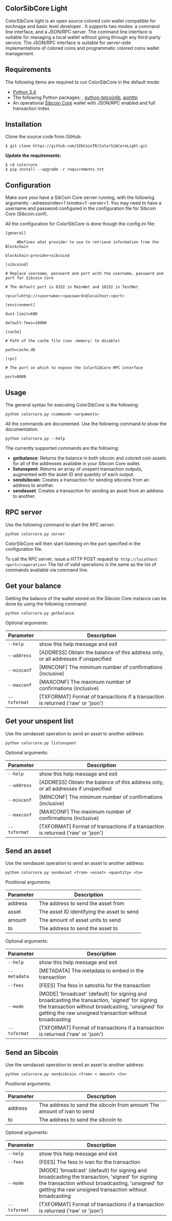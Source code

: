 ## ColorSibCore Light 


ColorSibCore light  is an open source colored coin wallet compatible for exchnage and basic level developer . It supports two modes: a command line interface, and a JSON/RPC server. The command line interface is suitable for managing a local wallet without going through any third-party service. The JSON/RPC interface is suitable for server-side implementations of colored coins and programmatic colored coins wallet management.
## Requirements

The following items are required to run ColorSibCore in the default mode:

-   [Python 3.4](https://www.python.org/downloads/)
-   The following Python packages: , [python-bitcoinlib](https://github.com/petertodd/python-bitcoinlib), [aiohttp](https://github.com/KeepSafe/aiohttp)
-   An operational [Sibcoin Core](https://github.com/ivansib/sibcoin) wallet with JSON/RPC enabled and full transaction index

## Installation

Clone the source code from GitHub:

    $ git clone https://github.com/SIbCoinTR/ColorSibCoreLight.git

**Update the requirements:** 

    $ cd colorcore
    $ pip install --upgrade -r requirements.txt

## Configuration

Make sure your have a SibCoin Core server running, with the following arguments: -adreessindex=1 txindex=1 -server=1. You may need to have a username and password configured in the configuration file for Sibcoin Core (Sibcoin.conf).

All the configuration for ColorSibCore is done though the config.ini file:

    [general]
    
         #Defines what provider to use to retrieve information from the Blockchain 
    
    blockchain-provider=sibcoind
    
    [sibcoind]
    
    # Replace username, password and port with the username, password and port for Sibcoin Core
    
    # The default port is 8332 in MainNet and 18332 in TestNet
    
    rpcurl=http://<username>:<password>@localhost:<port>
    
    [environment]
    
    dust-limit=600
    
    default-fees=10000
    
    [cache]
    
    # Path of the cache file (use :memory: to disable)
    
    path=cache.db
    
    [rpc]
    
    # The port on which to expose the ColorSibCore RPC interface
    
    port=8080

## Usage

The general syntax for executing ColorSibCore is the following:

    python colorcore.py <command> <arguments>

All the commands are documented. Use the following command to show the documentation:

    python colorcore.py --help

The currently supported commands are the following:

-   **getbalance**: Returns the balance in both sibcoin and colored coin assets for all of the addresses available in your Sibcoin Core wallet.
-   **listunspent**: Returns an array of unspent transaction outputs, augmented with the asset ID and quantity of each output.
-   **sendsibcoin**: Creates a transaction for sending sibcoins from an address to another.
-   **sendasset**: Creates a transaction for sending an asset from an address to another.

## RPC server

Use the following command to start the RPC server:

    python colorcore.py server

ColorSibCore will then start listening on the port specified in the configuration file.

To call the RPC server, issue a HTTP POST request to`` http://localhost <port>/<operation>`` The list of valid operations is the same as the list of commands available via command line.

 **Get your balance**
 -----

Getting the balance of the wallet stored on the Sibcoin Core instance can be done by using the following command:

    python colorcore.py getbalance

 Optional arguments:

| Parameter | Description |
|--|--|
| `--help`  | show this help message and exit|
| `--address`  | [ADDRESS] Obtain the balance of this address only, or all addresses if unspecified|
|`--minconf`| [MINCONF] The minimum number of confirmations (inclusive)|
|`--maxconf`| [MAXCONF] The maximum number of confirmations (inclusive)|
|`--txformat`| [TXFORMAT] Format of transactions if a transaction is returned ('raw' or 'json')|



**Get your unspent list**
---

Use the sendasset operation to send an asset to another address:

    python colorcore.py listunspent

Optional arguments:

| Parameter | Description |
|--|--|
| `--help`  | show this help message and exit|
| `--address`  | [ADDRESS] Obtain the balance of this address only, or all addresses if unspecified|
|`--minconf`| [MINCONF] The minimum number of confirmations (inclusive)|
|`--maxconf`| [MAXCONF] The maximum number of confirmations (inclusive)|
|`--txformat`| [TXFORMAT] Format of transactions if a transaction is returned ('raw' or 'json')|


**Send an asset**
--
Use the sendasset operation to send an asset to another address:

    python colorcore.py sendasset <from> <asset> <quantity> <to>

Positional arguments:
 


| Parameter | Description |
|--|--|
| address| The address to send the asset from |
|asset| The asset ID identifying the asset to send |
|amount| The amount of asset units to send |
|to| The address to send the asset to|



Optional arguments:

| Parameter | Description |
|--|--|
|`--help`| show this help message and exit|
|`--metadata`| [METADATA] The metadata to embed in the transaction|
|`--fees` |[FEES] The fess in satoshis for the transaction|
|`--mode`| [MODE] 'broadcast' (default) for signing and broadcasting the transaction, 'signed' for signing the transaction without broadcasting, 'unsigned' for getting the raw unsigned transaction without broadcasting|
|`--txformat` |[TXFORMAT] Format of transactions if a transaction is returned ('raw' or 'json')|


**Send an Sibcoin**
--
Use the sendasset operation to send an asset to another address:

    python colorcore.py sendsibcoin <from> < amount> <to>


Positional arguments:

| Parameter | Description |
|--|--|
|address| The address to send the sibcoin from amount  The amount of ivan to send|
|to|  The address to send the sibcoin to|

Optional arguments:

| Parameter | Description |
|--|--|
|`--help`| show this help message and exit|
|`--fees`| [FEES] The fess in ivan for the transaction|
|`--mode`| [MODE] 'broadcast' (default) for signing and broadcasting the transaction, 'signed' for signing the transaction without broadcasting, 'unsigned' for getting the raw unsigned transaction without broadcasting|
|`--txformat` |[TXFORMAT] Format of transactions if a transaction is returned ('raw' or 'json')







